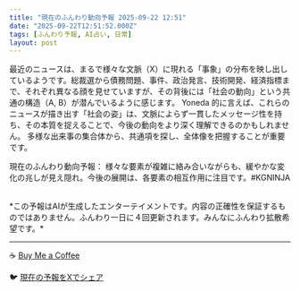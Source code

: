 ```yaml
---
title: "現在のふんわり動向予報 2025-09-22 12:51"
date: "2025-09-22T12:51:52.000Z"
tags: [ふんわり予報, AI占い, 日常]
layout: post
---
```


最近のニュースは、まるで様々な文脈（X）に現れる「事象」の分布を映し出しているようです。総裁選から債務問題、事件、政治発言、技術開発、経済指標まで、それぞれ異なる顔を見せていますが、その背後には「社会の動向」という共通の構造（A, B）が潜んでいるように感じます。  Yoneda 的に言えば、これらのニュースが描き出す「社会の姿」は、文脈によらず一貫したメッセージ性を持ち、その本質を捉えることで、今後の動向をより深く理解できるのかもしれません。  多様な出来事の集合体から、共通項を探し、全体像を把握することが重要です。


現在のふんわり動向予報：
様々な要素が複雑に絡み合いながらも、緩やかな変化の兆しが見え隠れ。今後の展開は、各要素の相互作用に注目です。#KGNINJA

<br>
*この予報はAIが生成したエンターテイメントです。内容の正確性を保証するものではありません。ふんわり一日に４回更新されます。みんなにふんわり拡散希望です。*

---
☕️ [Buy Me a Coffee](https://www.buymeacoffee.com/kgninja)

🐦 [現在の予報をXでシェア](https://twitter.com/intent/tweet?text=%E7%8F%BE%E5%9C%A8%E3%81%AE%E3%81%B5%E3%82%93%E3%82%8F%E3%82%8A%E4%BA%88%E5%A0%B1%3A%20%E3%80%8C%E6%9C%80%E8%BF%91%E3%81%AE%E3%83%8B%E3%83%A5%E3%83%BC%E3%82%B9%E3%81%AF%E3%80%81%E3%81%BE%E3%82%8B%E3%81%A7%E6%A7%98%E3%80%85%E3%81%AA%E6%96%87%E8%84%88%EF%BC%88X%EF%BC%89%E3%81%AB%E7%8F%BE%E3%82%8C%E3%82%8B%E3%80%8C%E4%BA%8B%E8%B1%A1%E3%80%8D%E3%81%AE%E5%88%86%E5%B8%83%E3%82%92%E6%98%A0%E3%81%97%E5%87%BA%E3%81%97%E3%81%A6%E3%81%84%E3%82%8B%E3%82%88%E3%81%86%E3%81%A7%E3%81%99%E3%80%82%E3%80%8D%23KGNINJA%20%E7%B6%9A%E3%81%8D%E3%81%AF%E3%83%96%E3%83%AD%E3%82%B0%E3%81%A7%EF%BC%81%F0%9F%91%87&url=https%3A%2F%2Fkg-ninja.github.io%2FFunwariyoso%2F)
